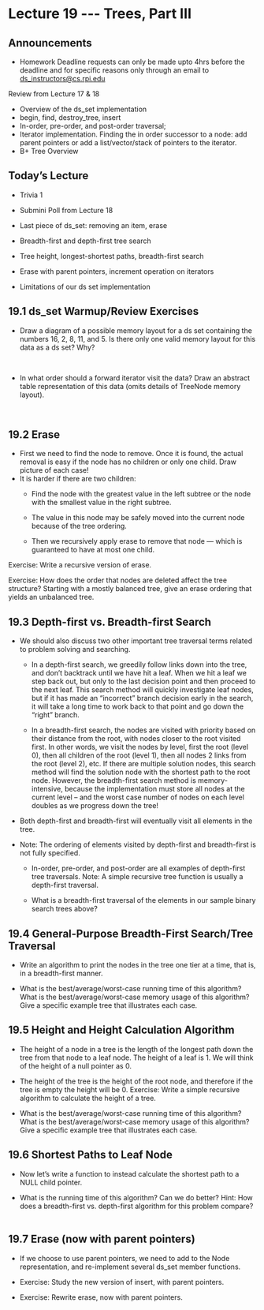 # Lecture 19 --- Trees, Part III

## Announcements

- Homework Deadline requests can only be made upto 4hrs before the deadline and for specific reasons only through an email to ds_instructors@cs.rpi.edu

Review from Lecture 17 & 18
- Overview of the ds_set implementation
- begin, find, destroy_tree, insert
- In-order, pre-order, and post-order traversal;
- Iterator implementation. Finding the in order successor to a node: add parent pointers or add a list/vector/stack
of pointers to the iterator.
- B+ Tree Overview

## Today’s Lecture

- Trivia 1
- Submini Poll from Lecture 18

- Last piece of ds_set: removing an item, erase
- Breadth-first and depth-first tree search
- Tree height, longest-shortest paths, breadth-first search
- Erase with parent pointers, increment operation on iterators
- Limitations of our ds set implementation

## 19.1 ds_set Warmup/Review Exercises

- Draw a diagram of a possible memory layout for a ds set containing the numbers 16, 2, 8, 11, and 5. Is there
only one valid memory layout for this data as a ds set? Why?

&nbsp;
&nbsp;
&nbsp;
&nbsp;
&nbsp;
&nbsp;

- In what order should a forward iterator visit the data? Draw an abstract table representation of this data
(omits details of TreeNode memory layout).

&nbsp;
&nbsp;
&nbsp;
&nbsp;
&nbsp;
&nbsp;

## 19.2 Erase

- First we need to find the node to remove. Once it is found,
the actual removal is easy if the node has no children or only one child.
Draw picture of each case!
- It is harder if there are two children:
  - Find the node with the greatest value in the left subtree or the node with the smallest value in the right subtree.

  - The value in this node may be safely moved into the current node because of the tree ordering.

  - Then we recursively apply erase to remove that node — which is guaranteed to have at most one child.

Exercise: Write a recursive version of erase.
&nbsp;
&nbsp;
&nbsp;
&nbsp;
&nbsp;
&nbsp;

Exercise: How does the order that nodes are deleted affect the tree structure? Starting with a mostly balanced
tree, give an erase ordering that yields an unbalanced tree.
&nbsp;
&nbsp;
&nbsp;
&nbsp;
&nbsp;
&nbsp;

## 19.3 Depth-first vs. Breadth-first Search

- We should also discuss two other important tree traversal terms related to problem solving and searching.
  - In a depth-first search, we greedily follow links down into the tree, and don’t backtrack until we have hit a leaf. When we hit a leaf we step back out, but only to the last decision point and then proceed to the next leaf. This search method will quickly investigate leaf nodes, but if it has made an “incorrect” branch decision early in the search, it will take a long time to work back to that point and go down the “right” branch.

  - In a breadth-first search, the nodes are visited with priority based on their distance from the root, with nodes closer to the root visited first. In other words, we visit the nodes by level, first the root (level 0), then all children of the root (level 1), then all nodes 2 links from the root (level 2), etc. If there are multiple solution nodes, this search method will find the solution node with the shortest path to the root node.  However, the breadth-first search method is memory-intensive, because the implementation must store all nodes at the current level – and the worst case number of nodes on each level doubles as we progress down the tree!

- Both depth-first and breadth-first will eventually visit all elements in the tree.
- Note: The ordering of elements visited by depth-first and breadth-first is not fully specified.
  - In-order, pre-order, and post-order are all examples of depth-first tree traversals. Note: A simple recursive tree function is usually a depth-first traversal.

  - What is a breadth-first traversal of the elements in our sample binary search trees above?

## 19.4 General-Purpose Breadth-First Search/Tree Traversal

- Write an algorithm to print the nodes in the tree one tier at a time, that is, in a breadth-first manner.

- What is the best/average/worst-case running time of this algorithm? What is the best/average/worst-case
memory usage of this algorithm? Give a specific example tree that illustrates each case.

## 19.5 Height and Height Calculation Algorithm

- The height of a node in a tree is the length of the longest path down the tree from that node to a leaf node. The height of a leaf is 1. We will think of the height of a null pointer as 0.

- The height of the tree is the height of the root node, and therefore if the tree is empty the height will be 0. Exercise: Write a simple recursive algorithm to calculate the height of a tree.
&nbsp;
&nbsp;
&nbsp;
 
- What is the best/average/worst-case running time of this algorithm? What is the best/average/worst-case memory usage of this algorithm? Give a specific example tree that illustrates each case.
&nbsp;
&nbsp;
&nbsp;

## 19.6 Shortest Paths to Leaf Node

- Now let’s write a function to instead calculate the shortest path to a NULL child pointer.
&nbsp;
&nbsp;
&nbsp;

- What is the running time of this algorithm? Can we do better? Hint: How does a breadth-first vs. depth-first algorithm for this problem compare?
&nbsp;
&nbsp;
&nbsp;

## 19.7 Erase (now with parent pointers)

- If we choose to use parent pointers, we need to add to the Node representation, and re-implement several ds_set member functions.
- Exercise: Study the new version of insert, with parent pointers.
&nbsp;
&nbsp;
&nbsp;

- Exercise: Rewrite erase, now with parent pointers.
&nbsp;
&nbsp;
&nbsp;

